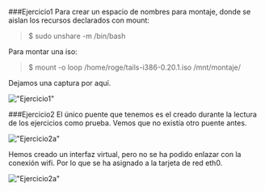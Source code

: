 ###Ejercicio1
Para crear un espacio de nombres para montaje, donde se aislan los recursos declarados con mount:
>$ sudo unshare -m /bin/bash 

Para montar una iso:

>$ mount -o loop /home/roge/tails-i386-0.20.1.iso /mnt/montaje/

Dejamos una captura por aquí.

!["Ejercicio1"]()



###Ejercicio2
El único puente que tenemos es el creado durante la lectura de los ejercicios como prueba. Vemos que no existía otro puente antes.

!["Ejercicio2a"]()

Hemos creado un interfaz virtual, pero no se ha podido enlazar con la conexión wifi. Por lo que se ha asignado a la tarjeta de red eth0.

!["Ejercicio2a"]()
